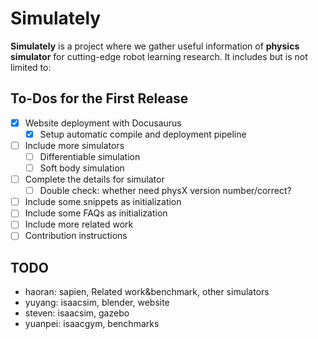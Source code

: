 # Simulately

**Simulately** is a project where we gather useful information of **physics simulator** for cutting-edge robot learning research. It includes but is not limited to:

## To-Dos for the First Release

- [x] Website deployment with Docusaurus
  - [x] Setup automatic compile and deployment pipeline
- [ ] Include more simulators
    - [ ] Differentiable simulation
    - [ ] Soft body simulation
- [ ] Complete the details for simulator
    - [ ] Double check: whether need physX version number/correct?
- [ ] Include some snippets as initialization
- [ ] Include some FAQs as initialization
- [ ] Include more related work
- [ ] Contribution instructions

## TODO
- haoran: sapien, Related work&benchmark, other simulators
- yuyang: isaacsim, blender, website
- steven: isaacsim, gazebo
- yuanpei: isaacgym, benchmarks
  
